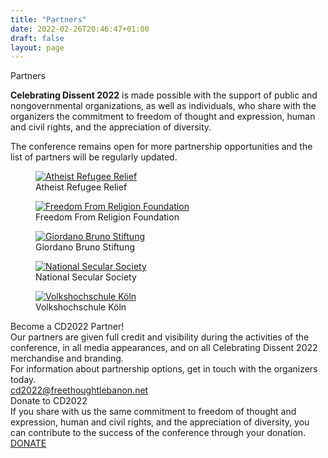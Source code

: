 ```yaml
---
title: "Partners"
date: 2022-02-26T20:46:47+01:00
draft: false
layout: page
---
```


<div class="title">Partners</div>

<div class="partners-blurb">
<p><strong>Celebrating Dissent 2022</strong> is made possible with the support of public and nongovernmental organizations, as well as individuals, who share with the organizers the commitment to freedom of thought and expression, human and civil rights, and the appreciation of diversity. </p>
<p>The conference remains open for more partnership opportunities and the list of partners will be regularly updated.</p>
</div>

<div id="partner-logos">
	<div>
	<div class="partner-logo partner1"><figure><a target="_blank" href="https://atheist-refugees.com/en/"><img src="/partners/partners_arr.jpg" alt="Atheist Refugee Relief"></a><figcaption>Atheist Refugee Relief</figcaption></figure></div>
	<div class="partner-logo partner2"><figure><a target="_blank" href="https://ffrf.org/"><img src="/partners/partners_ffrf.jpg" alt="Freedom From Religion Foundation"></a><figcaption>Freedom From Religion Foundation</figcaption></figure></div>
	</div>
	<div>
	<div class="partner-logo partner3"><figure><a target="_blank" href="https://www.giordano-bruno-stiftung.de/en"><img src="/partners/partners_gbs.jpg" alt="Giordano Bruno Stiftung"></a><figcaption>Giordano Bruno Stiftung</figcaption></figure></div>
	<div class="partner-logo partner4"><figure><a target="_blank" href="https://www.secularism.org.uk/"><img src="/partners/partners_nss.jpg" alt="National Secular Society"></a><figcaption>National Secular Society</figcaption></figure></div>
	<div class="partner-logo partner5"><figure><a target="_blank" href="https://vhs-koeln.de/"><img src="/partners/partners_vhs.jpg" alt="Volkshochschule Köln"></a><figcaption>Volkshochschule Köln</figcaption></figure></div>
	</div>
</div>
<div class="line"></div>
<div class="partner-boxes">
<div id="become-partner" class="bg-purple">
	<div>
	<div class="title">Become a CD2022 Partner!</div>
	<div class="text">Our partners are given full credit and visibility during the activities of the conference, in all media appearances, and on all Celebrating Dissent 2022 merchandise and branding.</div>
	<div>For information about partnership options, get in touch with the organizers today.</div>
	<a class="barid" href="mailto:cd2022@freethoughtlebanon.net">cd2022@freethoughtlebanon.net</a>
	</div>
</div>

<div id="donate-box" class="border-purple">
	<div>
	<div class="title">Donate to CD2022</div>
	<div class="text">If you share with us the same commitment to freedom of thought and expression, human and civil rights, and the appreciation of diversity, you can contribute to the success of the conference through your donation.</div>
	<a class="button" href="https://www.paypal.com/donate/?hosted_button_id=8K5YV9UHGFUAC">DONATE</a><br>
	</div>
</div>

</div>

